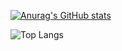
[![Anurag's GitHub stats](https://github-readme-stats.vercel.app/api?username=gamiel075&show_icons=true&theme=radical)](https://github.com/anuraghazra/github-readme-stats)


![Top Langs](https://github-readme-stats.vercel.app/api/top-langs/?username=gamiel075&hide_progress=true&theme=radical)

